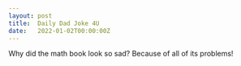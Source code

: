 ```yaml
---
layout: post
title:  Daily Dad Joke 4U
date:   2022-01-02T00:00:00Z
---
```

Why did the math book look so sad? Because of all of its problems!
